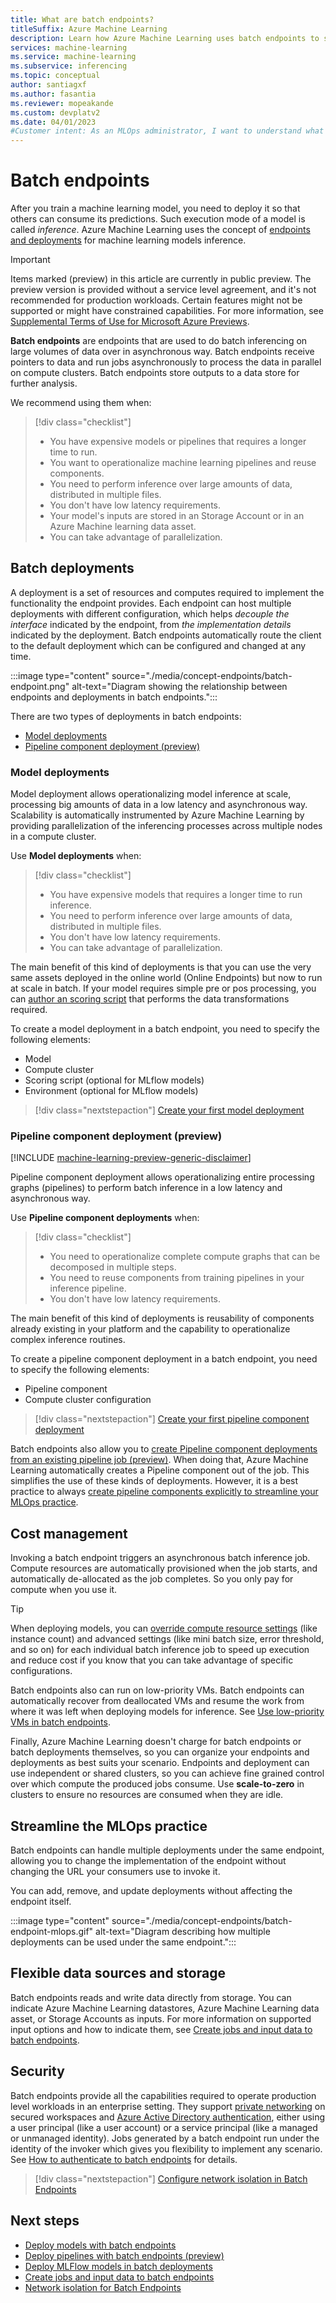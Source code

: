 ```yaml
---
title: What are batch endpoints?
titleSuffix: Azure Machine Learning
description: Learn how Azure Machine Learning uses batch endpoints to simplify machine learning deployments.
services: machine-learning
ms.service: machine-learning
ms.subservice: inferencing
ms.topic: conceptual
author: santiagxf
ms.author: fasantia
ms.reviewer: mopeakande
ms.custom: devplatv2
ms.date: 04/01/2023
#Customer intent: As an MLOps administrator, I want to understand what a managed endpoint is and why I need it.
---
```


# Batch endpoints

After you train a machine learning model, you need to deploy it so that others can consume its predictions. Such execution mode of a model is called *inference*. Azure Machine Learning uses the concept of [endpoints and deployments](concept-endpoints.md) for machine learning models inference.

> [!IMPORTANT]
> Items marked (preview) in this article are currently in public preview.
> The preview version is provided without a service level agreement, and it's not recommended for production workloads. Certain features might not be supported or might have constrained capabilities.
> For more information, see [Supplemental Terms of Use for Microsoft Azure Previews](https://azure.microsoft.com/support/legal/preview-supplemental-terms/).

**Batch endpoints** are endpoints that are used to do batch inferencing on large volumes of data over in asynchronous way.  Batch endpoints receive pointers to data and run jobs asynchronously to process the data in parallel on compute clusters. Batch endpoints store outputs to a data store for further analysis.

We recommend using them when:

> [!div class="checklist"]
> * You have expensive models or pipelines that requires a longer time to run.
> * You want to operationalize machine learning pipelines and reuse components.
> * You need to perform inference over large amounts of data, distributed in multiple files.
> * You don't have low latency requirements.
> * Your model's inputs are stored in an Storage Account or in an Azure Machine learning data asset.
> * You can take advantage of parallelization.

## Batch deployments

A deployment is a set of resources and computes required to implement the functionality the endpoint provides. Each endpoint can host multiple deployments with different configuration, which helps *decouple the interface* indicated by the endpoint, from *the implementation details* indicated by the deployment. Batch endpoints automatically route the client to the default deployment which can be configured and changed at any time.

:::image type="content" source="./media/concept-endpoints/batch-endpoint.png" alt-text="Diagram showing the relationship between endpoints and deployments in batch endpoints.":::

There are two types of deployments in batch endpoints: 

* [Model deployments](#model-deployments)
* [Pipeline component deployment (preview)](#pipeline-component-deployment-preview)

### Model deployments

Model deployment allows operationalizing model inference at scale, processing big amounts of data in a low latency and asynchronous way. Scalability is automatically instrumented by Azure Machine Learning by providing parallelization of the inferencing processes across multiple nodes in a compute cluster. 

Use __Model deployments__ when:

> [!div class="checklist"]
> * You have expensive models that requires a longer time to run inference.
> * You need to perform inference over large amounts of data, distributed in multiple files.
> * You don't have low latency requirements.
> * You can take advantage of parallelization.

The main benefit of this kind of deployments is that you can use the very same assets deployed in the online world (Online Endpoints) but now to run at scale in batch. If your model requires simple pre or pos processing, you can [author an scoring script](how-to-batch-scoring-script.md) that performs the data transformations required. 

To create a model deployment in a batch endpoint, you need to specify the following elements:

- Model
- Compute cluster
- Scoring script (optional for MLflow models)
- Environment (optional for MLflow models)

> [!div class="nextstepaction"]
> [Create your first model deployment](how-to-use-batch-model-deployments.md)

### Pipeline component deployment (preview)

[!INCLUDE [machine-learning-preview-generic-disclaimer](../../includes/machine-learning-preview-generic-disclaimer.md)]

Pipeline component deployment allows operationalizing entire processing graphs (pipelines) to perform batch inference in a low latency and asynchronous way.

Use __Pipeline component deployments__ when:

> [!div class="checklist"]
> * You need to operationalize complete compute graphs that can be decomposed in multiple steps.
> * You need to reuse components from training pipelines in your inference pipeline.
> * You don't have low latency requirements.

The main benefit of this kind of deployments is reusability of components already existing in your platform and the capability to operationalize complex inference routines. 

To create a pipeline component deployment in a batch endpoint, you need to specify the following elements:

- Pipeline component
- Compute cluster configuration

> [!div class="nextstepaction"]
> [Create your first pipeline component deployment](how-to-use-batch-pipeline-deployments.md)

Batch endpoints also allow you to [create Pipeline component deployments from an existing pipeline job (preview)](how-to-use-batch-pipeline-from-job.md). When doing that, Azure Machine Learning automatically creates a Pipeline component out of the job. This simplifies the use of these kinds of deployments. However, it is a best practice to always [create pipeline components explicitly to streamline your MLOps practice](how-to-use-batch-pipeline-deployments.md).

## Cost management

Invoking a batch endpoint triggers an asynchronous batch inference job. Compute resources are automatically provisioned when the job starts, and automatically de-allocated as the job completes. So you only pay for compute when you use it.

> [!TIP]
> When deploying models, you can [override compute resource settings](how-to-use-batch-endpoint.md#overwrite-deployment-configuration-per-each-job) (like instance count) and advanced settings (like mini batch size, error threshold, and so on) for each individual batch inference job to speed up execution and reduce cost if you know that you can take advantage of specific configurations.

Batch endpoints also can run on low-priority VMs. Batch endpoints can automatically recover from deallocated VMs and resume the work from where it was left when deploying models for inference. See [Use low-priority VMs in batch endpoints](how-to-use-low-priority-batch.md).

Finally, Azure Machine Learning doesn't charge for batch endpoints or batch deployments themselves, so you can organize your endpoints and deployments as best suits your scenario. Endpoints and deployment can use independent or shared clusters, so you can achieve fine grained control over which compute the produced jobs consume. Use __scale-to-zero__ in clusters to ensure no resources are consumed when they are idle. 

## Streamline the MLOps practice

Batch endpoints can handle multiple deployments under the same endpoint, allowing you to change the implementation of the endpoint without changing the URL your consumers use to invoke it.

You can add, remove, and update deployments without affecting the endpoint itself.

:::image type="content" source="./media/concept-endpoints/batch-endpoint-mlops.gif" alt-text="Diagram describing how multiple deployments can be used under the same endpoint.":::

## Flexible data sources and storage

Batch endpoints reads and write data directly from storage. You can indicate Azure Machine Learning datastores, Azure Machine Learning data asset, or Storage Accounts as inputs. For more information on supported input options and how to indicate them, see [Create jobs and input data to batch endpoints](how-to-access-data-batch-endpoints-jobs.md).

## Security

Batch endpoints provide all the capabilities required to operate production level workloads in an enterprise setting. They support [private networking](how-to-secure-batch-endpoint.md) on secured workspaces and [Azure Active Directory authentication](how-to-authenticate-batch-endpoint.md), either using a user principal (like a user account) or a service principal (like a managed or unmanaged identity). Jobs generated by a batch endpoint run under the identity of the invoker which gives you flexibility to implement any scenario. See [How to authenticate to batch endpoints](how-to-authenticate-batch-endpoint.md) for details.

> [!div class="nextstepaction"]
> [Configure network isolation in Batch Endpoints](how-to-secure-batch-endpoint.md)

## Next steps

- [Deploy models with batch endpoints](how-to-use-batch-model-deployments.md)
- [Deploy pipelines with batch endpoints (preview)](how-to-use-batch-pipeline-deployments.md)
- [Deploy MLFlow models in batch deployments](how-to-mlflow-batch.md)
- [Create jobs and input data to batch endpoints](how-to-access-data-batch-endpoints-jobs.md)
- [Network isolation for Batch Endpoints](how-to-secure-batch-endpoint.md)
